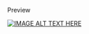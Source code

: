 Preview


[![IMAGE ALT TEXT HERE](https://img.youtube.com/vi/7hTRMCnU-Zk/0.jpg)](https://www.youtube.com/watch?v=7hTRMCnU-Zk)
